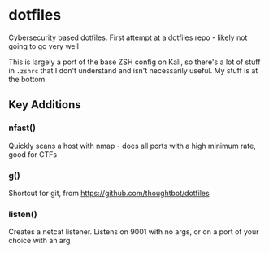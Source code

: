 # dotfiles
Cybersecurity based dotfiles. First attempt at a dotfiles repo - likely not going to go very well

This is largely a port of the base ZSH config on Kali, so there's a lot of stuff in `.zshrc` that I don't understand and isn't necessarily useful. My stuff is at the bottom

## Key Additions

### nfast()

Quickly scans a host with nmap - does all ports with a high minimum rate, good for CTFs

### g()

Shortcut for git, from https://github.com/thoughtbot/dotfiles

### listen()

Creates a netcat listener. Listens on 9001 with no args, or on a port of your choice with an arg
